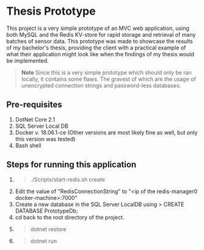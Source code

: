 Thesis Prototype
========================

This project is a very simple prototype of an MVC web application, using both MySQL and the Redis KV-store for rapid storage and retrieval of many batches of sensor data. This prototype was made to showcase the results of my bachelor's thesis, providing the client with a practical example of what their application might look like when the findings of my thesis would be implemented.

> __Note__
> Since this is a very simple prototype which should only be ran locally, it contains some flaws. The gravest of which are the usage of unencrypted connection strings and password-less databases. 

Pre-requisites
-----------------------------------------
1. DotNet Core 2.1
2. SQL Server Local DB
3. Docker v. 18.06.1-ce (Other versions are most likely fine as well, but only this version was tested)
4. Bash shell

Steps for running this application
-----------------------------------------
1. > ./Scripts/start-redis.sh create
2. Edit the value of "RedisConnectionString" to "&lt;ip of the redis-manager0 docker-machine&gt;:7000"
3. Create a new database in the SQL Server LocalDB using > CREATE DATABASE PrototypeDb;
4. cd back to the root directory of the project.
5. > dotnet restore
5. > dotnet run
